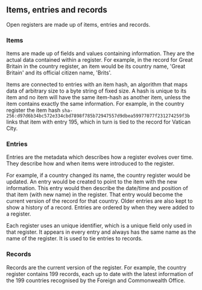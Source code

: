 ## Items, entries and records

Open registers are made up of items, entries and records.

### Items

Items are made up of fields and values containing information. They are the actual data contained within a register. For example, in the record for Great Britain in the country register, an item would be its country name, 'Great Britain' and its official citizen name, 'Brits'.

Items are connected to entries with an item hash, an algorithm that maps data of arbitrary size to a byte string of fixed size. A hash is unique to its item and no item will have the same item-hash as another item, unless the item contains exactly the same information. For example, in the country register the item hash `sha-256:d97d6b34bc572e334cbd7898f785b72947557d9dbea59977077f231274259f3b` links that item with entry 195, which in turn is tied to the record for Vatican City.

### Entries

Entries are the metadata which describes how a register evolves over time. They describe how and when items were introduced to the register.

For example, if a country changed its name, the country register would be updated. An entry would be created to point to the item with the new information. This entry would then describe the date/time and position of that item (with new name) in the register. That entry would become the current version of the record for that country. Older entries are also kept to show a history of a record. Entries are ordered by when they were added to a register.

Each register uses an unique identifier, which is a unique field only used in that register. It appears in every entry and always has the same name as the name of the register. It is used to tie entries to records.

### Records

Records are the current version of the register. For example, the country register contains 199 records, each up to date with the latest information of the 199 countries recognised by the Foreign and Commonwealth Office.

